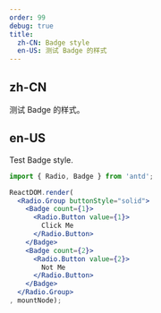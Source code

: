 ```yaml
---
order: 99
debug: true
title:
  zh-CN: Badge style
  en-US: 测试 Badge 的样式
---
```


## zh-CN

测试 Badge 的样式。

## en-US

Test Badge style.

```jsx
import { Radio, Badge } from 'antd';

ReactDOM.render(
  <Radio.Group buttonStyle="solid">
    <Badge count={1}>
      <Radio.Button value={1}>
        Click Me
      </Radio.Button>
    </Badge>
    <Badge count={2}>
      <Radio.Button value={2}>
        Not Me
      </Radio.Button>
    </Badge>
  </Radio.Group>
, mountNode);
```
